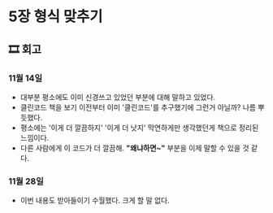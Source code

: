 # 5장 형식 맞추기

## 🎞 회고

### 11월 14일
* 대부분 평소에도 이미 신경쓰고 있었던 부분에 대해 말하고 있었다.
* 클린코드 책을 보기 이전부터 이미 '클린코드'를 추구했기에 그런거 아닐까? 나름 뿌듯했다.
* 평소에는 '이게 더 깔끔하지' '이게 더 낫지' 막연하게만 생각했던게 책으로 정리된 느낌이다.
* 다른 사람에게 이 코드가 더 깔끔해. **"왜냐하면~"** 부분을 이제 말할 수 있을 것 같다.

### 11월 28일
* 이번 내용도 받아들이기 수월했다. 크게 할 말 없다.